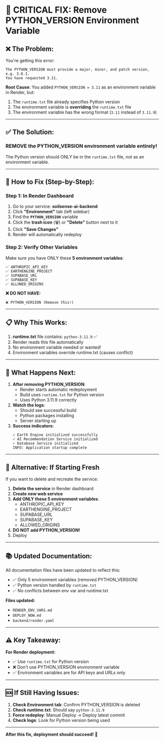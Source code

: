# 🚨 CRITICAL FIX: Remove PYTHON_VERSION Environment Variable

## ❌ The Problem:

You're getting this error:

```
The PYTHON_VERSION must provide a major, minor, and patch version, e.g. 3.8.1.
You have requested 3.11.
```

**Root Cause**: You added `PYTHON_VERSION = 3.11` as an environment variable in Render, but:

1. The `runtime.txt` file already specifies Python version
2. The environment variable is **overriding** the `runtime.txt` file
3. The environment variable has the wrong format (`3.11` instead of `3.11.9`)

---

## ✅ The Solution:

### **REMOVE the PYTHON_VERSION environment variable entirely!**

The Python version should ONLY be in the `runtime.txt` file, not as an environment variable.

---

## 🔧 How to Fix (Step-by-Step):

### Step 1: In Render Dashboard

1. Go to your service: **soilsense-ai-backend**
2. Click **"Environment"** tab (left sidebar)
3. Find the **`PYTHON_VERSION`** variable
4. Click the **trash icon** (🗑️) or **"Delete"** button next to it
5. Click **"Save Changes"**
6. Render will automatically redeploy

### Step 2: Verify Other Variables

Make sure you have ONLY these **5 environment variables**:

```
✅ ANTHROPIC_API_KEY
✅ EARTHENGINE_PROJECT
✅ SUPABASE_URL
✅ SUPABASE_KEY
✅ ALLOWED_ORIGINS
```

**❌ DO NOT HAVE:**

```
❌ PYTHON_VERSION (Remove this!)
```

---

## 📋 Why This Works:

1. **runtime.txt** file contains: `python-3.11.9` ✅
2. Render reads this file automatically
3. No environment variable needed or wanted!
4. Environment variables override runtime.txt (causes conflict)

---

## 🎯 What Happens Next:

1. **After removing PYTHON_VERSION**:
   - Render starts automatic redeployment
   - Build uses `runtime.txt` for Python version
   - Uses Python 3.11.9 correctly
2. **Watch the logs**:
   - Should see successful build
   - Python packages installing
   - Server starting up
3. **Success indicators**:
   ```
   ✓ Earth Engine initialized successfully
   ✓ AI Recommendation Service initialized
   ✓ Database Service initialized
   INFO: Application startup complete
   ```

---

## 🔄 Alternative: If Starting Fresh

If you want to delete and recreate the service:

1. **Delete the service** in Render dashboard
2. **Create new web service**
3. **Add ONLY these 5 environment variables**:
   - ANTHROPIC_API_KEY
   - EARTHENGINE_PROJECT
   - SUPABASE_URL
   - SUPABASE_KEY
   - ALLOWED_ORIGINS
4. **DO NOT add PYTHON_VERSION!**
5. Deploy

---

## 📚 Updated Documentation:

All documentation files have been updated to reflect this:

- ✅ Only 5 environment variables (removed PYTHON_VERSION)
- ✅ Python version handled by `runtime.txt`
- ✅ No conflicts between env var and runtime.txt

**Files updated:**

- `RENDER_ENV_VARS.md`
- `DEPLOY_NOW.md`
- `backend/render.yaml`

---

## ⚠️ Key Takeaway:

**For Render deployment:**

- ✅ Use `runtime.txt` for Python version
- ❌ Don't use PYTHON_VERSION environment variable
- ✅ Environment variables are for API keys and URLs only

---

## 🆘 If Still Having Issues:

1. **Check Environment tab**: Confirm PYTHON_VERSION is deleted
2. **Check runtime.txt**: Should say `python-3.11.9`
3. **Force redeploy**: Manual Deploy → Deploy latest commit
4. **Check logs**: Look for Python version being used

---

**After this fix, deployment should succeed!** 🎉
